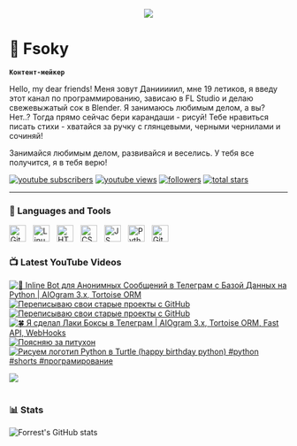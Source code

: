 <p align="center"><img src="https://i.ibb.co.com/zfq90v3/fsoky-banner.png"></img></p>

# 🍊 Fsoky

**`Контент-мейкер`**

Hello, my dear friends! Меня зовут Данииииил, мне 19 летиков, я введу этот канал по программированию, зависаю в FL Studio и делаю свежевыжатый сок в Blender. Я занимаюсь любимым делом, а вы? Нет..? Тогда прямо сейчас бери карандаши - рисуй! Тебе нравиться писать стихи - хватайся за ручку с глянцевыми, черными чернилами и сочиняй!

Занимайся любимым делом, развивайся и веселись. У тебя все получится, я в тебя верю!

   <p align="left">
      <a href="https://www.youtube.com/c/Фсоки?sub_confirmation=1">
         <img alt="youtube subscribers" title="Subscribe to my YouTube channel" src="https://custom-icon-badges.demolab.com/youtube/channel/subscribers/UCeiC2G8vcz6tBmvVo8ydMgQ?color=%23E05D44&label=SUBSCRIBE&logo=video&logoColor=white&style=for-the-badge&labelColor=CE4630"/></a> 
      <a href="https://www.youtube.com/c/Фсоки">
         <img alt="youtube views" title="YouTube views" src="https://custom-icon-badges.demolab.com/youtube/channel/views/UCeiC2G8vcz6tBmvVo8ydMgQ?color=%23E1AD0E&logo=eye&logoColor=white&style=for-the-badge&labelColor=C79600"/></a> 
      <a href="https://github.com/Fsoky?tab=followers">
         <img alt="followers" title="Follow me on Github" src="https://custom-icon-badges.demolab.com/github/followers/Fsoky?color=236ad3&labelColor=1155ba&style=for-the-badge&logo=person-add&label=Follow&logoColor=white"/></a>
      <a href="https://github.com/Fsoky?tab=repositories&sort=stargazers">
         <img alt="total stars" title="Total stars on GitHub" src="https://custom-icon-badges.demolab.com/github/stars/Fsoky?color=55960c&style=for-the-badge&labelColor=488207&logo=star"/></a>
   </p>

---

### 🧰 Languages and Tools

<img align="left" alt="Git" width="30px" style="padding-right:10px;" src="https://cdn.jsdelivr.net/gh/devicons/devicon/icons/git/git-original.svg" />
<img align="left" alt="Linux" width="30px" style="padding-right:10px;" src="https://cdn.jsdelivr.net/gh/devicons/devicon/icons/linux/linux-original.svg" />
<img align="left" alt="HTML" width="30px" style="padding-right:10px;" src="https://cdn.jsdelivr.net/gh/devicons/devicon/icons/html5/html5-plain.svg" />
<img align="left" alt="CSS" width="30px" style="padding-right:10px;" src="https://cdn.jsdelivr.net/gh/devicons/devicon/icons/css3/css3-plain.svg" />
<img align="left" alt="JS" width="30px" style="padding-right:10px;" src="https://cdn.jsdelivr.net/gh/devicons/devicon/icons/javascript/javascript-plain.svg" />
<img align="left" alt="Python" width="30px" style="padding-right:10px;" src="https://cdn.jsdelivr.net/gh/devicons/devicon/icons/python/python-plain.svg" />
<img align="left" alt="GitHub" width="30px" style="padding-right:10px;" src="https://cdn.jsdelivr.net/gh/devicons/devicon/icons/github/github-original.svg" />

<br />

#

### 📺 Latest YouTube Videos

<!-- BEGIN YOUTUBE-CARDS -->
[![👄 Inline Bot для Анонимных Сообщений в Телеграм с Базой Данных на Python | AIOgram 3.x, Tortoise ORM](https://ytcards.demolab.com/?id=fqn000NigiE&title=%F0%9F%91%84+Inline+Bot+%D0%B4%D0%BB%D1%8F+%D0%90%D0%BD%D0%BE%D0%BD%D0%B8%D0%BC%D0%BD%D1%8B%D1%85+%D0%A1%D0%BE%D0%BE%D0%B1%D1%89%D0%B5%D0%BD%D0%B8%D0%B9+%D0%B2+%D0%A2%D0%B5%D0%BB%D0%B5%D0%B3%D1%80%D0%B0%D0%BC+%D1%81+%D0%91%D0%B0%D0%B7%D0%BE%D0%B9+%D0%94%D0%B0%D0%BD%D0%BD%D1%8B%D1%85+%D0%BD%D0%B0+Python+%7C+AIOgram+3.x%2C+Tortoise+ORM&lang=en&timestamp=1709908707&background_color=%230d1117&title_color=%23ffffff&stats_color=%23dedede&max_title_lines=1&width=250&border_radius=5 "👄 Inline Bot для Анонимных Сообщений в Телеграм с Базой Данных на Python | AIOgram 3.x, Tortoise ORM")](https://www.youtube.com/watch?v=fqn000NigiE)
[![Переписываю свои старые проекты с GitHub](https://ytcards.demolab.com/?id=IJxCb4QYwms&title=%D0%9F%D0%B5%D1%80%D0%B5%D0%BF%D0%B8%D1%81%D1%8B%D0%B2%D0%B0%D1%8E+%D1%81%D0%B2%D0%BE%D0%B8+%D1%81%D1%82%D0%B0%D1%80%D1%8B%D0%B5+%D0%BF%D1%80%D0%BE%D0%B5%D0%BA%D1%82%D1%8B+%D1%81+GitHub&lang=en&timestamp=1709525296&background_color=%230d1117&title_color=%23ffffff&stats_color=%23dedede&max_title_lines=1&width=250&border_radius=5 "Переписываю свои старые проекты с GitHub")](https://www.youtube.com/watch?v=IJxCb4QYwms)
[![Переписываю свои старые проекты с GitHub](https://ytcards.demolab.com/?id=LuROA9zuYYQ&title=%D0%9F%D0%B5%D1%80%D0%B5%D0%BF%D0%B8%D1%81%D1%8B%D0%B2%D0%B0%D1%8E+%D1%81%D0%B2%D0%BE%D0%B8+%D1%81%D1%82%D0%B0%D1%80%D1%8B%D0%B5+%D0%BF%D1%80%D0%BE%D0%B5%D0%BA%D1%82%D1%8B+%D1%81+GitHub&lang=en&timestamp=1709481464&background_color=%230d1117&title_color=%23ffffff&stats_color=%23dedede&max_title_lines=1&width=250&border_radius=5 "Переписываю свои старые проекты с GitHub")](https://www.youtube.com/watch?v=LuROA9zuYYQ)
[![🍀 Я сделал Лаки Боксы в Телеграм | AIOgram 3.x, Tortoise ORM, Fast API, WebHooks](https://ytcards.demolab.com/?id=OWILui7r8PY&title=%F0%9F%8D%80+%D0%AF+%D1%81%D0%B4%D0%B5%D0%BB%D0%B0%D0%BB+%D0%9B%D0%B0%D0%BA%D0%B8+%D0%91%D0%BE%D0%BA%D1%81%D1%8B+%D0%B2+%D0%A2%D0%B5%D0%BB%D0%B5%D0%B3%D1%80%D0%B0%D0%BC+%7C+AIOgram+3.x%2C+Tortoise+ORM%2C+Fast+API%2C+WebHooks&lang=en&timestamp=1709288404&background_color=%230d1117&title_color=%23ffffff&stats_color=%23dedede&max_title_lines=1&width=250&border_radius=5 "🍀 Я сделал Лаки Боксы в Телеграм | AIOgram 3.x, Tortoise ORM, Fast API, WebHooks")](https://www.youtube.com/watch?v=OWILui7r8PY)
[![Поясняю за питухон](https://ytcards.demolab.com/?id=DBwq1-XdIOU&title=%D0%9F%D0%BE%D1%8F%D1%81%D0%BD%D1%8F%D1%8E+%D0%B7%D0%B0+%D0%BF%D0%B8%D1%82%D1%83%D1%85%D0%BE%D0%BD&lang=en&timestamp=1708714469&background_color=%230d1117&title_color=%23ffffff&stats_color=%23dedede&max_title_lines=1&width=250&border_radius=5 "Поясняю за питухон")](https://www.youtube.com/watch?v=DBwq1-XdIOU)
[![Рисуем логотип Python в Turtle (happy birthday python) #python #shorts #програмирование](https://ytcards.demolab.com/?id=HcRq-JeciTI&title=%D0%A0%D0%B8%D1%81%D1%83%D0%B5%D0%BC+%D0%BB%D0%BE%D0%B3%D0%BE%D1%82%D0%B8%D0%BF+Python+%D0%B2+Turtle+%28happy+birthday+python%29+%23python+%23shorts+%23%D0%BF%D1%80%D0%BE%D0%B3%D1%80%D0%B0%D0%BC%D0%B8%D1%80%D0%BE%D0%B2%D0%B0%D0%BD%D0%B8%D0%B5&lang=en&timestamp=1708462453&background_color=%230d1117&title_color=%23ffffff&stats_color=%23dedede&max_title_lines=1&width=250&border_radius=5 "Рисуем логотип Python в Turtle (happy birthday python) #python #shorts #програмирование")](https://www.youtube.com/watch?v=HcRq-JeciTI)
<!-- END YOUTUBE-CARDS -->

[<img src="https://custom-icon-badges.demolab.com/badge/-Subscribe%20For%20More-red?style=for-the-badge&logo=video&logoColor=white"/>](https://www.youtube.com/c/Фсоки?sub_confirmation=1)

#

### 📊 Stats

![Forrest's GitHub stats](https://github-readme-stats.vercel.app/api?username=Fsoky&show_icons=true&theme=dracula)

<!-- ![GitHub Streak](https://streak-stats.demolab.com?user=ForrestKnight&theme=dracula&border_radius=4.5) -->
